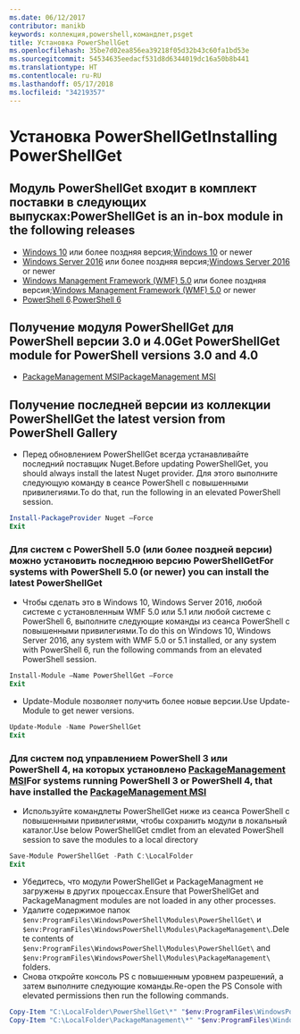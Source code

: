 ```yaml
---
ms.date: 06/12/2017
contributor: manikb
keywords: коллекция,powershell,командлет,psget
title: Установка PowerShellGet
ms.openlocfilehash: 35be7d02ea856ea39218f05d32b43c60fa1bd53e
ms.sourcegitcommit: 54534635eedacf531d8d6344019dc16a50b8b441
ms.translationtype: HT
ms.contentlocale: ru-RU
ms.lasthandoff: 05/17/2018
ms.locfileid: "34219357"
---
```

# <a name="installing-powershellget"></a><span data-ttu-id="38c66-103">Установка PowerShellGet</span><span class="sxs-lookup"><span data-stu-id="38c66-103">Installing PowerShellGet</span></span>

## <a name="powershellget-is-an-in-box-module-in-the-following-releases"></a><span data-ttu-id="38c66-104">Модуль PowerShellGet входит в комплект поставки в следующих выпусках:</span><span class="sxs-lookup"><span data-stu-id="38c66-104">PowerShellGet is an in-box module in the following releases</span></span>

- <span data-ttu-id="38c66-105">[Windows 10](https://www.microsoft.com/windows/get-windows-10) или более поздняя версия;</span><span class="sxs-lookup"><span data-stu-id="38c66-105">[Windows 10](https://www.microsoft.com/windows/get-windows-10) or newer</span></span>
- <span data-ttu-id="38c66-106">[Windows Server 2016](https://technet.microsoft.com/windows-server-docs/get-started/windows-server-2016) или более поздняя версия;</span><span class="sxs-lookup"><span data-stu-id="38c66-106">[Windows Server 2016](https://technet.microsoft.com/windows-server-docs/get-started/windows-server-2016) or newer</span></span>
- <span data-ttu-id="38c66-107">[Windows Management Framework (WMF) 5.0](https://www.microsoft.com/download/details.aspx?id=50395) или более поздняя версия;</span><span class="sxs-lookup"><span data-stu-id="38c66-107">[Windows Management Framework (WMF) 5.0](https://www.microsoft.com/download/details.aspx?id=50395) or newer</span></span>
- <span data-ttu-id="38c66-108">[PowerShell 6](https://github.com/PowerShell/PowerShell/releases).</span><span class="sxs-lookup"><span data-stu-id="38c66-108">[PowerShell 6](https://github.com/PowerShell/PowerShell/releases)</span></span>

## <a name="get-powershellget-module-for-powershell-versions-30-and-40"></a><span data-ttu-id="38c66-109">Получение модуля PowerShellGet для PowerShell версии 3.0 и 4.0</span><span class="sxs-lookup"><span data-stu-id="38c66-109">Get PowerShellGet module for PowerShell versions 3.0 and 4.0</span></span>

- [<span data-ttu-id="38c66-110">PackageManagement MSI</span><span class="sxs-lookup"><span data-stu-id="38c66-110">PackageManagement MSI</span></span>](http://go.microsoft.com/fwlink/?LinkID=746217&clcid=0x409)

## <a name="get-the-latest-version-from-powershell-gallery"></a><span data-ttu-id="38c66-111">Получение последней версии из коллекции PowerShell</span><span class="sxs-lookup"><span data-stu-id="38c66-111">Get the latest version from PowerShell Gallery</span></span>

- <span data-ttu-id="38c66-112">Перед обновлением PowerShellGet всегда устанавливайте последний поставщик Nuget.</span><span class="sxs-lookup"><span data-stu-id="38c66-112">Before updating PowerShellGet, you should always install the latest Nuget provider.</span></span> <span data-ttu-id="38c66-113">Для этого выполните следующую команду в сеансе PowerShell с повышенными привилегиями.</span><span class="sxs-lookup"><span data-stu-id="38c66-113">To do that, run the following in an elevated PowerShell session.</span></span>

```powershell
Install-PackageProvider Nuget –Force
Exit
```

### <a name="for-systems-with-powershell-50-or-newer-you-can-install-the-latest-powershellget"></a><span data-ttu-id="38c66-114">Для систем с PowerShell 5.0 (или более поздней версии) можно установить последнюю версию PowerShellGet</span><span class="sxs-lookup"><span data-stu-id="38c66-114">For systems with PowerShell 5.0 (or newer) you can install the latest PowerShellGet</span></span>

- <span data-ttu-id="38c66-115">Чтобы сделать это в Windows 10, Windows Server 2016, любой системе с установленным WMF 5.0 или 5.1 или любой системе с PowerShell 6, выполните следующие команды из сеанса PowerShell с повышенными привилегиями.</span><span class="sxs-lookup"><span data-stu-id="38c66-115">To do this on Windows 10, Windows Server 2016, any system with WMF 5.0 or 5.1 installed, or any system with PowerShell 6, run the following commands from an elevated PowerShell session.</span></span>

```powershell
Install-Module –Name PowerShellGet –Force
Exit
```

- <span data-ttu-id="38c66-116">Update-Module позволяет получить более новые версии.</span><span class="sxs-lookup"><span data-stu-id="38c66-116">Use Update-Module to get newer versions.</span></span>

```powershell
Update-Module -Name PowerShellGet
Exit
```

### <a name="for-systems-running-powershell-3-or-powershell-4-that-have-installed-the-packagemanagement-msihttpgomicrosoftcomfwlinklinkid746217clcid0x409"></a><span data-ttu-id="38c66-117">Для систем под управлением PowerShell 3 или PowerShell 4, на которых установлено [PackageManagement MSI](http://go.microsoft.com/fwlink/?LinkID=746217&clcid=0x409)</span><span class="sxs-lookup"><span data-stu-id="38c66-117">For systems running PowerShell 3 or PowerShell 4, that have installed the [PackageManagement MSI](http://go.microsoft.com/fwlink/?LinkID=746217&clcid=0x409)</span></span>

- <span data-ttu-id="38c66-118">Используйте командлеты PowerShellGet ниже из сеанса PowerShell с повышенными привилегиями, чтобы сохранить модули в локальный каталог.</span><span class="sxs-lookup"><span data-stu-id="38c66-118">Use below PowerShellGet cmdlet from an elevated PowerShell session to save the modules to a local directory</span></span>

```powershell
Save-Module PowerShellGet -Path C:\LocalFolder
Exit
```

- <span data-ttu-id="38c66-119">Убедитесь, что модули PowerShellGet и PackageManagment не загружены в других процессах.</span><span class="sxs-lookup"><span data-stu-id="38c66-119">Ensure that PowerShellGet and PackageManagment modules are not loaded in any other processes.</span></span>
- <span data-ttu-id="38c66-120">Удалите содержимое папок `$env:ProgramFiles\WindowsPowerShell\Modules\PowerShellGet\` и `$env:ProgramFiles\WindowsPowerShell\Modules\PackageManagement\`.</span><span class="sxs-lookup"><span data-stu-id="38c66-120">Delete contents of `$env:ProgramFiles\WindowsPowerShell\Modules\PowerShellGet\` and  `$env:ProgramFiles\WindowsPowerShell\Modules\PackageManagement\` folders.</span></span>
- <span data-ttu-id="38c66-121">Снова откройте консоль PS с повышенным уровнем разрешений, а затем выполните следующие команды.</span><span class="sxs-lookup"><span data-stu-id="38c66-121">Re-open the PS Console with elevated permissions then run the following commands.</span></span>

```powershell
Copy-Item "C:\LocalFolder\PowerShellGet\*" "$env:ProgramFiles\WindowsPowerShell\Modules\PowerShellGet\" -Recurse -Force
Copy-Item "C:\LocalFolder\PackageManagement\*" "$env:ProgramFiles\WindowsPowerShell\Modules\PackageManagement\" -Recurse -Force
```